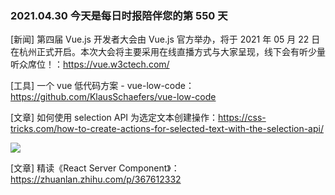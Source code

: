 ### 2021.04.30 今天是每日时报陪伴您的第 550 天

[新闻] 第四届 Vue.js 开发者大会由 Vue.js 官方举办，将于 2021 年 05 月 22 日在杭州正式开启。本次大会将主要采用在线直播方式与大家呈现，线下会有听少量听众席位！：<https://vue.w3ctech.com/>

[工具] 一个 vue 低代码方案 - vue-low-code：<https://github.com/KlausSchaefers/vue-low-code>

[文章] 如何使用 selection API 为选定文本创建操作：<https://css-tricks.com/how-to-create-actions-for-selected-text-with-the-selection-api/>

![](https://i2.wp.com/css-tricks.com/wp-content/uploads/2021/04/s_762D8D98D50FCAD3769F703DD6A78C7D6F366344F594E5692D3CDC98EB298C7F_1617131691181_ScreenShot2021-03-31at12.44.30AM.png?w=1750&ssl=1)

[文章] 精读《React Server Component》：<https://zhuanlan.zhihu.com/p/367612332>
